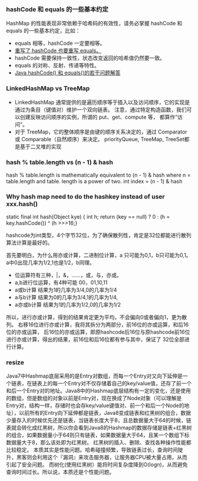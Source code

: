 ### hashCode 和 equals 的一些基本约定
HashMap 的性能表现非常依赖于哈希码的有效性，请务必掌握 hashCode 和 equals 的一些基本约定，比如：
- equals 相等，hashCode 一定要相等。
- [重写了 hashCode 也要重写 equals。](https://stackoverflow.com/questions/2265503/why-do-i-need-to-override-the-equals-and-hashcode-methods-in-java)
- hashCode 需要保持一致性，状态改变返回的哈希值仍然要一致。
- equals 的对称、反射、传递等特性。
- [Java hashCode() 和 equals()的若干问题解答](https://www.cnblogs.com/skywang12345/p/3324958.html)

### LinkedHashMap vs TreeMap
- LinkedHashMap 通常提供的是遍历顺序等于插入以及访问顺序，它的实现是通过为条目（键值对）维护一个双向链表。
注意，通过特定构造函数，我们可以创建反映访问顺序的实例，所谓的 put、get、compute 等，
都算作“访问”。
- 对于 TreeMap，它的整体顺序是由键的顺序关系决定的，通过 Comparator 或 Comparable（自然顺序）来决定。
priorityQueue, TreeMap, TreeSet都是基于二叉堆的实现

### hash % table.length vs (n - 1) & hash
hash % table.length is mathematically equivalent to (n - 1) & hash where n = table.length and table.
length is a power of two. 
int index = (n - 1) & hash

### Why hash map need to do the hashkey instead of user xxx.hash()
static final int hash(Object kye) { int h; return (key == null) ? 0 : (h = key.hashCode()) ^ (h >>>16;}

hashcode为int类型，4个字节32位，为了确保散列性，肯定是32位都能进行散列算法计算是最好的。

首先要明白，为什么用亦或计算，二进制位计算，a 只可能为0,1，b只可能为0,1。a中0出现几率为1/2,1也是1/2，b同理。
 - 位运算符有三种，|，&，……，或，与，亦或。
 - a,b进行位运算，有4种可能 00，01,10,11
 - a或b计算 结果为1的几率为3/4,0的几率为1/4
 - a与b计算 结果为0的几率为3/4,1的几率为1/4,
 - a亦或b计算 结果为1的几率为1/2,0的几率为1/2
 
所以，进行亦或计算，得到的结果肯定更为平均，不会偏向0或者偏向1，更为散列。 右移16位进行亦或计算，我将其拆分为两部分，前16位的亦或运算，和后16位的亦或运算， 后16位的亦或运算，即原hashcode后16位与原hashcode前16位进行亦或计算，得出的结果，前16位和后16位都有参与其中，保证了 32位全部进行计算。

### resize
Java7中Hashmap底层采用的是Entry对数组，而每一个Entry对又向下延伸是一个链表，在链表上的每一个Entry对不仅存储着自己的key/value值，还存了前一个和后一个Entry对的地址。Java8中的Hashmap底层结构有一定的变化，还是使用的数组，但是数组的对象以前是Entry对，现在换成了Node对象（可以理解是Entry对，结构一样，存储时也会存key/value键值对、前一个和后一个Node的地址），以前所有的Entry向下延伸都是链表，Java8变成链表和红黑树的组合，数据少量存入的时候优先还是链表，当链表长度大于8，且总数据量大于64的时候，链表就会转化成红黑树，所以你会看到Java8的Hashmap的数据存储是链表+红黑树的组合，如果数据量小于64则只有链表，如果数据量大于64，且某一个数组下标数据量大于8，那么该处即为红黑树。 红黑树的插入、删除、查找各种操作性能都比较稳定。 本质其实是性能问题。哈希碰撞频繁，导致链表过长，查询时间陡升，黑客则会利用这个『漏洞』来攻击服务器，让服务器CPU被大量占用，从而引起了安全问题。 而树化(使用红黑树）能将时间复杂度降到O(logn)，从而避免查询时间过长。所以说，本质还是个性能问题。
